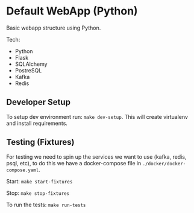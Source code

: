 # Default WebApp (Python)

Basic webapp structure using Python.

Tech:
 * Python
 * Flask
 * SQLAlchemy
 * PostreSQL
 * Kafka
 * Redis

## Developer Setup

To setup dev environment run: `make dev-setup`.
This will create virtualenv and install requirements.


## Testing (Fixtures)

For testing we need to spin up the services we want to use (kafka, redis, psql, etc), to do this
we have a docker-compose file in `./docker/docker-compose.yaml`.


Start: `make start-fixtures`

Stop: `make stop-fixtures`

To run the tests:
`make run-tests`
